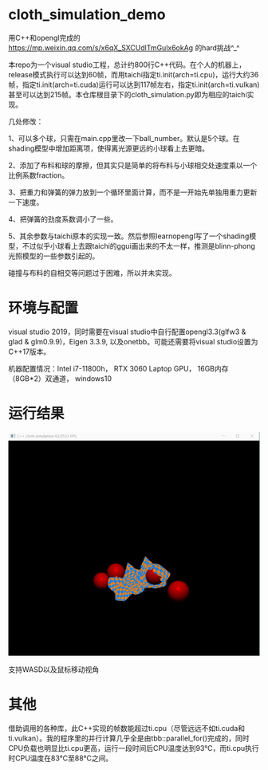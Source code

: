 # cloth_simulation_demo
用C++和opengl完成的 https://mp.weixin.qq.com/s/x6qX_SXCUdlTmGulx6okAg 的hard挑战^_^

本repo为一个visual studio工程，总计约800行C++代码。在个人的机器上，release模式执行可以达到60帧，而用taichi指定ti.init(arch=ti.cpu)，运行大约36帧，指定ti.init(arch=ti.cuda)运行可以达到117帧左右，指定ti.init(arch=ti.vulkan)甚至可以达到215帧。本仓库根目录下的cloth_simulation.py即为相应的taichi实现。

几处修改：

1、可以多个球，只需在main.cpp里改一下ball_number。默认是5个球。在shading模型中增加距离项，使得离光源更远的小球看上去更暗。

2、添加了布料和球的摩擦，但其实只是简单的将布料与小球相交处速度乘以一个比例系数fraction。

3、把重力和弹簧的弹力放到一个循环里面计算，而不是一开始先单独用重力更新一下速度。

4、把弹簧的劲度系数调小了一些。

5、其余参数与taichi原本的实现一致。然后参照learnopengl写了一个shading模型，不过似乎小球看上去跟taichi的ggui画出来的不太一样，推测是blinn-phong光照模型的一些参数引起的。

碰撞与布料的自相交等问题过于困难，所以并未实现。

# 环境与配置
visual studio 2019，同时需要在visual studio中自行配置opengl3.3(glfw3 & glad & glm0.9.9)，Eigen 3.3.9, 以及onetbb。可能还需要将visual studio设置为C++17版本。

机器配置情况：Intel i7-11800h， RTX 3060 Laptop GPU， 16GB内存（8GB*2）双通道， windows10

# 运行结果
![image](https://github.com/tlcui/cloth_simulation_demo/blob/master/results.gif)

支持WASD以及鼠标移动视角

# 其他
借助调用的各种库，此C++实现的帧数能超过ti.cpu（尽管远远不如ti.cuda和ti.vulkan）。我的程序里的并行计算几乎全是由tbb::parallel_for()完成的，同时CPU负载也明显比ti.cpu更高，运行一段时间后CPU温度达到93°C，而ti.cpu执行时CPU温度在83°C至88°C之间。

